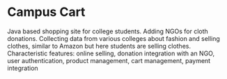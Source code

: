 # Campus Cart
Java based shopping site for college students.
Adding NGOs for cloth donations. 
Collecting data from various colleges about fashion and selling clothes, similar to Amazon but here students are selling clothes.
Characteristic features: online selling, donation integration with an NGO, user authentication, product management, cart management, payment integration
